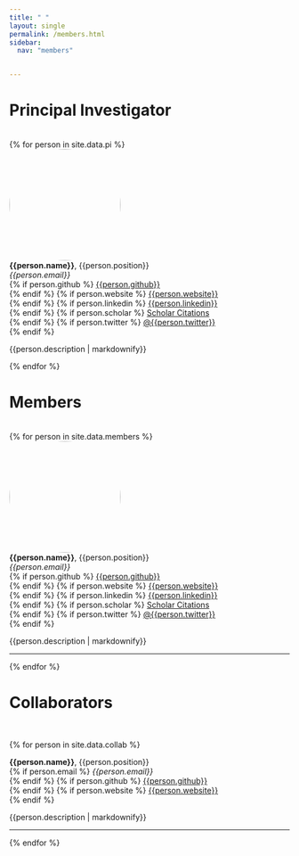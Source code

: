 ```yaml
---
title: " "
layout: single
permalink: /members.html
sidebar:
  nav: "members"


---
```


<h1 id="Principal-Investigator">Principal Investigator</h1>

<br>
{% for person in site.data.pi %}

<!-- The paddingtop and margin-top edits allow anchors to link properly. -->

<div id = "{{person.name}}" class="row" style="padding-top: 60px; margin-top: -60px;">
    <div class="col-sm-4">
        <img class="img-responsive" src="{{person.image}}" style="align:left;border-radius:50%;width:200px;height:200px"><br>
        <strong>{{person.name}}</strong>, {{person.position}} <br>
        <em>{{person.email}}</em> <br>
        {% if person.github %}
          <a href= "https://github.com/{{person.github}}">{{person.github}} </a> <br>
        {% endif %}
        {% if person.website %}
          <a href= "{{person.website}}">{{person.website}}</a> <br>
        {% endif %}
        {% if person.linkedin %}
          <a href="http://linkedin.com/in/{person.linkedin}}">{{person.linkedin}}</a> <br>
        {% endif %}
        {% if person.scholar %}
          <a href= "http://scholar.google.com/citations?user={{person.scholar}}"> Scholar Citations </a> <br>
        {% endif %}
        {% if person.twitter %}
          <a href= "http://twitter.com/{{person.twitter}}"> @{{person.twitter}} </a> <br>
        {% endif %}
    </div>
    <div class="col-sm-8">
        <p class="text-justify">{{person.description | markdownify}}</p>
    </div>
</div>
{% endfor %}


<h1 id="Members">Members</h1>

<br>
{% for person in site.data.members %}

<!-- The paddingtop and margin-top edits allow anchors to link properly. -->

<div id = "{{person.name}}" class="row" style="padding-top: 60px; margin-top: -60px;">
    <div class="col-sm-4">
        <img class="img-responsive" src="{{person.image}}" style="align:left;border-radius:50%;width:200px;height:200px"><br>
        <strong>{{person.name}}</strong>, {{person.position}} <br>
        <em>{{person.email}}</em> <br>
        {% if person.github %}
          <a href= "https://github.com/{{person.github}}">{{person.github}} </a> <br>
        {% endif %}
        {% if person.website %}
          <a href= "{{person.website}}">{{person.website}}</a> <br>
        {% endif %}
        {% if person.linkedin %}
          <a href="http://linkedin.com/in/{person.linkedin}}">{{person.linkedin}}</a> <br>
        {% endif %}
        {% if person.scholar %}
          <a href= "http://scholar.google.com/citations?user={{person.scholar}}"> Scholar Citations </a> <br>
        {% endif %}
        {% if person.twitter %}
          <a href= "http://twitter.com/{{person.twitter}}"> @{{person.twitter}} </a> <br>
        {% endif %}
    </div>
    <div class="col-sm-8">
        <p class="text-justify">{{person.description | markdownify}}</p>
    </div>
</div>
<hr>
<!--<hr style="height:4px; border:none; color:#000; background-color:#000; width:15%; text-align:left; margin: 5 5 0 5;">-->
{% endfor %}

<br>

<h1 id="Collaborators">Collaborators</h1>
<br>


{% for person in site.data.collab %}

<!-- The paddingtop and margin-top edits allow anchors to link properly. -->

<div id = "{{person.name}}" class="row" style="padding-top: 60px; margin-top: -60px;">
    <div class="col-sm-4">
        <!--<img class="img-responsive" src="{{person.image}}" style="align:left;border-radius:50%;width:200px;height:200px"><br>-->
        <strong>{{person.name}}</strong>, {{person.position}} <br>
        {% if person.email %}
          <em>{{person.email}}</em> <br>
        {% endif %}
        {% if person.github %}
          <a href= "https://github.com/{{person.github}}">{{person.github}} </a> <br>
        {% endif %}
        {% if person.website %}
          <a href= "{{person.website}}">{{person.website}}</a> <br>
        {% endif %}
    </div>
    <div class="col-sm-8">
        <p class="text-justify">{{person.description | markdownify}}</p>
    </div>
</div>
<hr>
{% endfor %}




